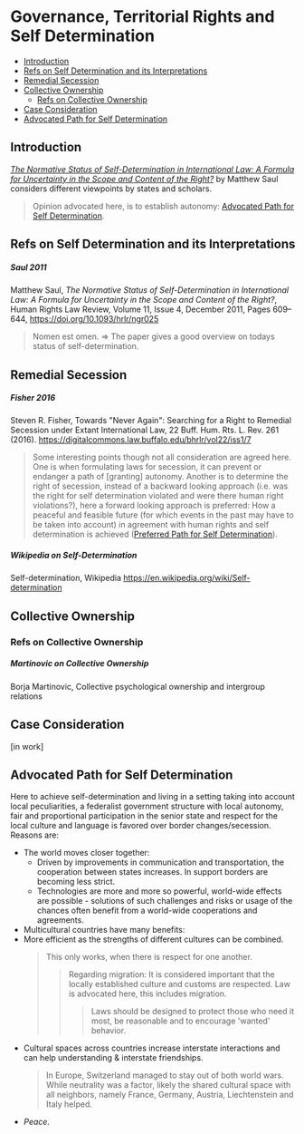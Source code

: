 
# Governance, Territorial Rights and Self Determination

* [Introduction](#introduction)
* [Refs on Self Determination and its Interpretations](#refs-on-self-determination-and-its-interpretations)
* [Remedial Secession](#remedial-secession)
* [Collective Ownership](#collective-ownership)
  * [Refs on Collective Ownership](#refs-on-collective-ownership)
* [Case Consideration](#case-consideration)
* [Advocated Path for Self Determination](#advocated-path-for-self-determination)


## Introduction
[*The Normative Status of Self-Determination in International Law: A Formula for Uncertainty in the Scope and Content of the Right?*](#saul-2011) by Matthew Saul considers different viewpoints by states and scholars.

> Opinion advocated here, is to establish autonomy: [Advocated Path for Self Determination](#paths-for-self-determination).

## Refs on Self Determination and its Interpretations

##### Saul 2011
Matthew Saul, *The Normative Status of Self-Determination in International Law: A Formula for Uncertainty in the Scope and Content of the Right?*, Human Rights Law Review, Volume 11, Issue 4, December 2011, Pages 609–644, <https://doi.org/10.1093/hrlr/ngr025>

> Nomen est omen. => The paper gives a good overview on todays status of self-determination.


## Remedial Secession
##### Fisher 2016
Steven R. Fisher, Towards "Never Again": Searching for a Right to Remedial Secession under Extant International Law, 22 Buff. Hum. Rts. L. Rev. 261 (2016).
<https://digitalcommons.law.buffalo.edu/bhrlr/vol22/iss1/7>

> Some interesting points though not all consideration are agreed here. One is when formulating laws for secession, it can prevent or endanger a path of [granting] autonomy. Another is to determine the right of secession, instead of a backward looking approach (i.e. was the right for self determination violated and were there human right violations?), here a forward looking approach is preferred: How a peaceful and feasible future (for which events in the past may have to be taken into account) in agreement with human rights and self determination is achieved ([Preferred Path for Self Determination](#advocated-path-for-self-determination)).

##### Wikipedia on Self-Determination
Self-determination, Wikipedia <https://en.wikipedia.org/wiki/Self-determination>

## Collective Ownership
### Refs on Collective Ownership
##### Martinovic on Collective Ownership
Borja Martinovic, Collective psychological ownership and intergroup relations



## Case Consideration
[in work]






## Advocated Path for Self Determination
Here to achieve self-determination and living in a setting taking into account local peculiarities, a federalist government structure with local autonomy, fair and proportional participation in the senior state and respect for the local culture and language is favored over border changes/secession. 
Reasons are: 
* The world moves closer together:
  * Driven by improvements in communication and transportation, the cooperation between states increases. In support borders are becoming less strict. 
  * Technologies are more and more so powerful, world-wide effects are possible - solutions of such challenges and risks or usage of the chances often benefit from a world-wide cooperations and agreements.
* Multicultural countries have many benefits:
 * More efficient as the strengths of different cultures can be combined.
    > This only works, when there is respect for one another. 
    >> Regarding migration: It is considered important that the locally established culture and customs are respected. Law is advocated here, this includes migration. 
    >>> Laws should be designed to protect those who need it most, be reasonable and to encourage 'wanted' behavior.
 * Cultural spaces across countries increase interstate interactions and can help understanding & interstate friendships.
    > In Europe, Switzerland managed to stay out of both world wars. While neutrality was a factor, likely the shared cultural space with all neighbors, namely France, Germany, Austria, Liechtenstein and Italy helped.
* *Peace.*



